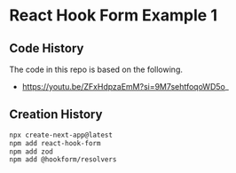 # React Hook Form Example 1

## Code History

The code in this repo is based on the following.

- https://youtu.be/ZFxHdpzaEmM?si=9M7sehtfoqoWD5o_

## Creation History

```bash
npx create-next-app@latest
npm add react-hook-form
npm add zod
npm add @hookform/resolvers
```
